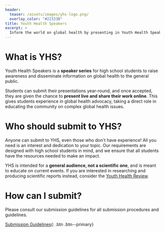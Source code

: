 ```yaml
---
header:
  teaser: /assets/images/yhs-logo.png/
  overlay_color: "#22333B"
title: Youth Health Speakers
excerpt: >
  Inform the world on global health by presenting in Youth Health Speakers (YHS)
---
```


# What is YHS?

Youth Health Speakers is a **speaker series** for high school students to raise awareness and disseminate information on global health to the general public.

Students can submit their presentations year-round, and once accepted, they are given the chance to **present live and share their work online**. This gives students experience in global health advocacy, taking a direct role in educating the community on complex global health issues. 

# Who should submit to YHS?

Anyone can submit to YHS, even those who don't have experience! All you need is an interest and dedication to your topic. Our requirements are designed with high school students in mind, and we ensure that all students have the resources needed to make an impact.

YHS is intended for a **general audience, not a scientific one**, and is meant to educate on current events. If you are interested in researching and producing scientific reports instead, consider the [Youth Health Review](/programs/yhr/).

# How can I submit?
Please consult our submission guidelines for all submission procedures and guidelines. 

[Submission Guidelines](https://docs.google.com/document/d/1Bu00tgQChtrpRCPJ4Eq7MP7RinbQqiiWNWRrx57hW8U/edit?usp=sharing){: .btn .btn--primary}